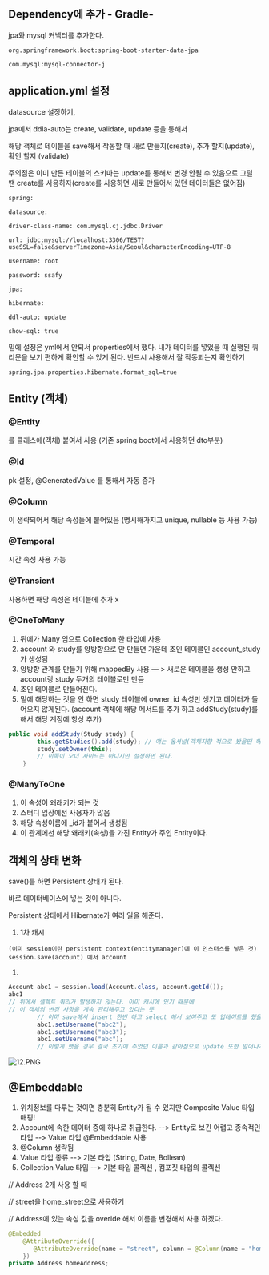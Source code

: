 ## Dependency에 추가 - Gradle-

jpa와 mysql 커넥터를 추가한다.

`org.springframework.boot:spring-boot-starter-data-jpa`

`com.mysql:mysql-connector-j`

## application.yml 설정

datasource 설정하기,

jpa에서 ddla-auto는 create, validate, update 등을 통해서

해당 객체로 테이블을 save해서 작동할 때 새로 만들지(create), 추가 할지(update), 확인 할지 (validate)

주의점은 이미 만든 테이블의 스키마는 update를 통해서 변경 안될 수 있음으로 그럴 땐 create를 사용하자(create를 사용하면 새로 만들어서 있던 데이터들은 없어짐)

`spring:`

`datasource:`

`driver-class-name: com.mysql.cj.jdbc.Driver`

`url: jdbc:mysql://localhost:3306/TEST?useSSL=false&serverTimezone=Asia/Seoul&characterEncoding=UTF-8`

`username: root`

`password: ssafy`

`jpa:`

`hibernate:`

`ddl-auto: update`

`show-sql: true`

밑에 설정은 yml에서 안되서 properties에서 했다. 내가 데이터를 넣었을 때 실행된 쿼리문을 보기 편하게 확인할 수 있게 된다. 반드시 사용해서 잘 작동되는지 확인하기

`spring.jpa.properties.hibernate.format_sql=true`

## Entity (객체)

### @Entity

를 클래스에(객체) 붙여서 사용 (기존 spring boot에서 사용하던 dto부분)

### @Id

pk 설정, @GeneratedValue  를 통해서 자동 증가

### @Column

이 생략되어서 해당 속성들에 붙어있음 (명시해가지고 unique, nullable 등 사용 가능)

### @Temporal

시간 속성 사용 가능

### @Transient

사용하면 해당 속성은 테이블에 추가 x

### @OneToMany

1. 뒤에가 Many 임으로 Collection 한 타입에 사용
2. account 와 study를 양방향으로 안 만들면 가운데 조인 테이블인 account_study가 생성됨
3. 양방향 관계를 만들기 위해 mappedBy 사용 — > 새로운 테이블을 생성 안하고 account랑 study 두개의 테이블로만 만듬
4. 조인 테이블로 만들어진다.
5. 밑에 해당하는 것을 안 하면 study 테이블에 owner_id 속성만 생기고 데이터가 들어오지 않게된다. (account 객체에 해당 메서드를 추가 하고 addStudy(study)를 해서 해당 계정에 항상 추가)

```java
public void addStudy(Study study) {
        this.getStudies().add(study); // 얘는 옵셔널(객체지향 적으로 봤을땐 해야한다.)
        study.setOwner(this);
        // 이쪽이 오너 사이드는 아니지만 설정하면 된다.
    }
```

### @ManyToOne

1. 이 속성이 왜래키가 되는 것
2. 스터디 입장에선 사용자가 많음
3. 해당 속성이름에 _id가 붙어서 생성됨
4. 이 관계에선 해당 왜래키(속성)을 가진 Entity가 주인 Entity이다.

## 객체의 상태 변화

save()를 하면 Persistent 상태가 된다.

바로 데이터베이스에 넣는 것이 아니다.

Persistent 상태에서 Hibernate가 여러 일을 해준다.

1. 1차 캐시

`(이미 session이란 persistent context(entitymanager)에 이 인스터스를 넣은 것) session.save(account) 에서 account`

1. 

```java
Account abc1 = session.load(Account.class, account.getId());
abc1 
// 위에서 셀렉트 쿼리가 발생하지 않는다. 이미 캐시에 있기 때문에
// 이 객체의 변경 사항을 계속 관리해주고 있다는 뜻
        // 이미 save해서 insert 한번 하고 select 해서 보여주고 또 업데이트를 했을 것이다. but -->, 그냥 insert 하고 update 했다(알아서) (select x)
        abc1.setUsername("abc2");
        abc1.setUsername("abc3");
        abc1.setUsername("abc");
        // 이렇게 했을 경우 결국 초기에 주었던 이름과 같아짐으로 update 또한 일어나지 않는다.
```

![12.PNG](https://s3-us-west-2.amazonaws.com/secure.notion-static.com/4f35257f-9ea0-49e0-8521-a9a0102eb934/12.png)

## @Embeddable

1. 위치정보를 다루는 것이면 충분히 Entity가 될 수 있지만 Composite Value 타입 매핑!
2. Account에 속한 데이터 중에 하나로 취급한다. --> Entity로 보긴 어렵고 종속적인 타입 --> Value 타입 @Embeddable 사용
3. @Column 생략됨
4. Value 타입 종류 --> 기본 타입 (String, Date, Bollean)
5. Collection Value 타입 --> 기본 타입 콜렉션 , 컴포짓 타입의 콜렉션

// Address 2개 사용 할 때

// street을 home_street으로 사용하기

// Address에 있는 속성 값을 overide 해서 이름을 변경해서 사용 하겠다.

```java
@Embedded
    @AttributeOverride({
       @AttributeOverride(name = "street", column = @Column(name = "home_street")
    })
private Address homeAddress;
```
